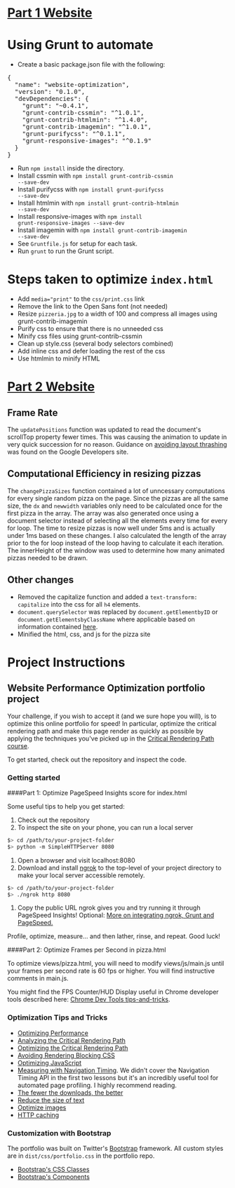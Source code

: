 # [Part 1 Website](https://mkuehn10.github.io/portfolio/optimize/)

# Using Grunt to automate
* Create a basic package.json file with the following:

<pre>{
  "name": "website-optimization",
  "version": "0.1.0",
  "devDependencies": {
    "grunt": "~0.4.1",
    "grunt-contrib-cssmin": "^1.0.1",
    "grunt-contrib-htmlmin": "^1.4.0",
    "grunt-contrib-imagemin": "^1.0.1",
    "grunt-purifycss": "^0.1.1",
    "grunt-responsive-images": "^0.1.9"
  }
}</pre>

* Run <code>npm install</code> inside the directory.
* Install cssmin with <code>npm install grunt-contrib-cssmin --save-dev</code>
* Install purifycss with <code>npm install grunt-purifycss --save-dev</code>
* Install htmlmin with <code>npm install grunt-contrib-htmlmin --save-dev</code>
* Install responsive-images with <code>npm install grunt-responsive-images --save-dev</code>
* Install imagemin with <code>npm install grunt-contrib-imagemin --save-dev</code>
* See <code>Gruntfile.js</code> for setup for each task.
* Run <code>grunt</code> to run the Grunt script.

# Steps taken to optimize <code>index.html</code>
* Add <code>media="print"</code> to the <code>css/print.css</code> link
* Remove the link to the Open Sans font (not needed)
* Resize <code>pizzeria.jpg</code> to a width of 100 and compress all images using grunt-contrib-imagemin
* Purify css to ensure that there is no unneeded css
* Minify css files using grunt-contrib-cssmin
* Clean up style.css (several body selectors combined)
* Add inline css and defer loading the rest of the css
* Use htmlmin to minify HTML

# [Part 2 Website](https://mkuehn10.github.io/portfolio/optimize/views/pizza.html)

## Frame Rate
The <code>updatePositions</code> function was updated to read the document's scrollTop property
fewer times.  This was causing the animation to update in very quick succession for no reason.
Guidance on [avoiding layout thrashing](https://developers.google.com/web/fundamentals/performance/rendering/avoid-large-complex-layouts-and-layout-thrashing#avoid-layout-thrashing) was found on the Google Developers site.

## Computational Efficiency in resizing pizzas
The <code>changePizzaSizes</code> function contained a lot of unncessary computations for every single
random pizza on the page.  Since the pizzas are all the same size, the <code>dx</code> and <code>newwidth</code>
variables only need to be calculated once for the first pizza in the array.  The array was also generated once
using a document selector instead of selecting all the elements every time for every for loop.  The time to
resize pizzas is now well under 5ms and is actually under 1ms based on these changes.
I also calculated the length of the array prior to the for loop instead of the loop
having to calculate it each iteration.  The innerHeight of the window was used to determine how many
animated pizzas needed to be drawn.

## Other changes
* Removed the capitalize function and added a <code>text-transform: capitalize</code> into the css
for all <code>h4</code> elements.
* <code>document.querySelector</code> was replaced by <code>document.getElementbyID</code>
or <code>document.getElementsbyClassName</code> where applicable
based on information contained [here](http://stackoverflow.com/questions/26848289/javascript-queryselector-vs-getelementbyid).
* Minified the html, css, and js for the pizza site



# Project Instructions
## Website Performance Optimization portfolio project

Your challenge, if you wish to accept it (and we sure hope you will), is to optimize this online portfolio for speed! In particular, optimize the critical rendering path and make this page render as quickly as possible by applying the techniques you've picked up in the [Critical Rendering Path course](https://www.udacity.com/course/ud884).

To get started, check out the repository and inspect the code.

### Getting started

####Part 1: Optimize PageSpeed Insights score for index.html

Some useful tips to help you get started:

1. Check out the repository
1. To inspect the site on your phone, you can run a local server

  ```bash
  $> cd /path/to/your-project-folder
  $> python -m SimpleHTTPServer 8080
  ```

1. Open a browser and visit localhost:8080
1. Download and install [ngrok](https://ngrok.com/) to the top-level of your project directory to make your local server accessible remotely.

  ``` bash
  $> cd /path/to/your-project-folder
  $> ./ngrok http 8080
  ```

1. Copy the public URL ngrok gives you and try running it through PageSpeed Insights! Optional: [More on integrating ngrok, Grunt and PageSpeed.](http://www.jamescryer.com/2014/06/12/grunt-pagespeed-and-ngrok-locally-testing/)

Profile, optimize, measure... and then lather, rinse, and repeat. Good luck!

####Part 2: Optimize Frames per Second in pizza.html

To optimize views/pizza.html, you will need to modify views/js/main.js until your frames per second rate is 60 fps or higher. You will find instructive comments in main.js.

You might find the FPS Counter/HUD Display useful in Chrome developer tools described here: [Chrome Dev Tools tips-and-tricks](https://developer.chrome.com/devtools/docs/tips-and-tricks).

### Optimization Tips and Tricks
* [Optimizing Performance](https://developers.google.com/web/fundamentals/performance/ "web performance")
* [Analyzing the Critical Rendering Path](https://developers.google.com/web/fundamentals/performance/critical-rendering-path/analyzing-crp.html "analyzing crp")
* [Optimizing the Critical Rendering Path](https://developers.google.com/web/fundamentals/performance/critical-rendering-path/optimizing-critical-rendering-path.html "optimize the crp!")
* [Avoiding Rendering Blocking CSS](https://developers.google.com/web/fundamentals/performance/critical-rendering-path/render-blocking-css.html "render blocking css")
* [Optimizing JavaScript](https://developers.google.com/web/fundamentals/performance/critical-rendering-path/adding-interactivity-with-javascript.html "javascript")
* [Measuring with Navigation Timing](https://developers.google.com/web/fundamentals/performance/critical-rendering-path/measure-crp.html "nav timing api"). We didn't cover the Navigation Timing API in the first two lessons but it's an incredibly useful tool for automated page profiling. I highly recommend reading.
* <a href="https://developers.google.com/web/fundamentals/performance/optimizing-content-efficiency/eliminate-downloads.html">The fewer the downloads, the better</a>
* <a href="https://developers.google.com/web/fundamentals/performance/optimizing-content-efficiency/optimize-encoding-and-transfer.html">Reduce the size of text</a>
* <a href="https://developers.google.com/web/fundamentals/performance/optimizing-content-efficiency/image-optimization.html">Optimize images</a>
* <a href="https://developers.google.com/web/fundamentals/performance/optimizing-content-efficiency/http-caching.html">HTTP caching</a>

### Customization with Bootstrap
The portfolio was built on Twitter's <a href="http://getbootstrap.com/">Bootstrap</a> framework. All custom styles are in `dist/css/portfolio.css` in the portfolio repo.

* <a href="http://getbootstrap.com/css/">Bootstrap's CSS Classes</a>
* <a href="http://getbootstrap.com/components/">Bootstrap's Components</a>